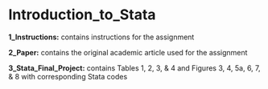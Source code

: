 # Introduction_to_Stata

**1_Instructions:** contains instructions for the assignment  

**2_Paper:** contains the original academic article used for the assignment  

**3_Stata_Final_Project:** contains Tables 1, 2, 3, & 4 and Figures 3, 4, 5a, 6, 7, & 8 with corresponding Stata codes
